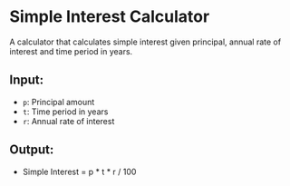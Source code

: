 # Simple Interest Calculator

A calculator that calculates simple interest given principal, annual rate of interest and time period in years.

## Input:
- `p`: Principal amount
- `t`: Time period in years
- `r`: Annual rate of interest

## Output:
- Simple Interest = p * t * r / 100
